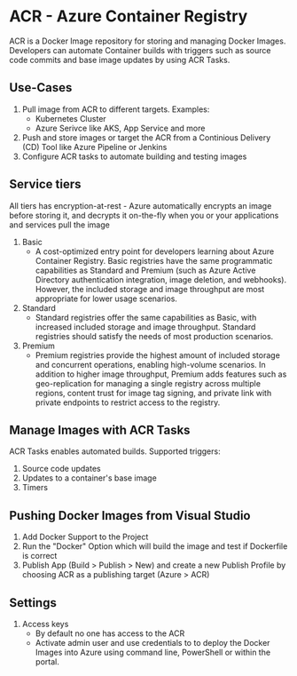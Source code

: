 # ACR - Azure Container Registry

ACR is a Docker Image repository for storing and managing Docker Images. Developers can  automate Container builds with triggers such as source code commits and base image updates by using ACR Tasks.

## Use-Cases

1. Pull image from ACR to different targets. Examples:
   * Kubernetes Cluster
   * Azure Serivce like AKS, App Service and more
2. Push and store images or target the ACR from a Continious Delivery (CD) Tool like Azure Pipeline or Jenkins
3. Configure ACR tasks to automate building and testing images

## Service tiers

All tiers has encryption-at-rest - Azure automatically encrypts an image before storing it, and decrypts it on-the-fly when you or your applications and services pull the image

1. Basic
   * A cost-optimized entry point for developers learning about Azure Container Registry. Basic registries have the same programmatic capabilities as Standard and Premium (such as Azure Active Directory authentication integration, image deletion, and webhooks). However, the included storage and image throughput are most appropriate for lower usage scenarios.
2. Standard
   * Standard registries offer the same capabilities as Basic, with increased included storage and image throughput. Standard registries should satisfy the needs of most production scenarios.
3. Premium
   * Premium registries provide the highest amount of included storage and concurrent operations, enabling high-volume scenarios. In addition to higher image throughput, Premium adds features such as geo-replication for managing a single registry across multiple regions, content trust for image tag signing, and private link with private endpoints to restrict access to the registry.

## Manage Images with ACR Tasks

ACR Tasks enables automated builds. Supported triggers:

1. Source code updates
2. Updates to a container's base image
3. Timers

## Pushing Docker Images from Visual Studio

1. Add Docker Support to the Project
2. Run the "Docker" Option which will build the image and test if Dockerfile is correct
3. Publish App (Build > Publish > New) and create a new Publish Profile by choosing ACR as a publishing target (Azure > ACR)

## Settings

1. Access keys
   * By default no one has access to the ACR
   * Activate admin user and use credentials to to deploy the Docker Images into Azure using command line, PowerShell or within the portal.
